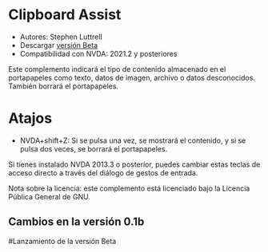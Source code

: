 # Clipboard Assist

* Autores: Stephen Luttrell
* Descargar [versión Beta][1]
* Compatibilidad con NVDA: 2021.2 y posteriores

Este complemento indicará el tipo de contenido almacenado en el portapapeles como texto, datos de imagen, archivo o datos desconocidos. También borrará el portapapeles.

# Atajos

* NVDA+shift+Z: Si se pulsa una vez, se mostrará el contenido, y si se pulsa dos veces, se borrará el portapapeles.

Si tienes instalado NVDA 2013.3 o posterior, puedes cambiar estas teclas de acceso directo a través del diálogo de gestos de entrada.

Nota sobre la licencia: este complemento está licenciado bajo la Licencia Pública General de GNU.

## Cambios en la versión 0.1b

#Lanzamiento de la versión Beta

[1]: http://github.com/skluttrell/clipboardassist


<!-- Traducción realizada con la versión gratuita del traductor www.DeepL.com/Translator -->